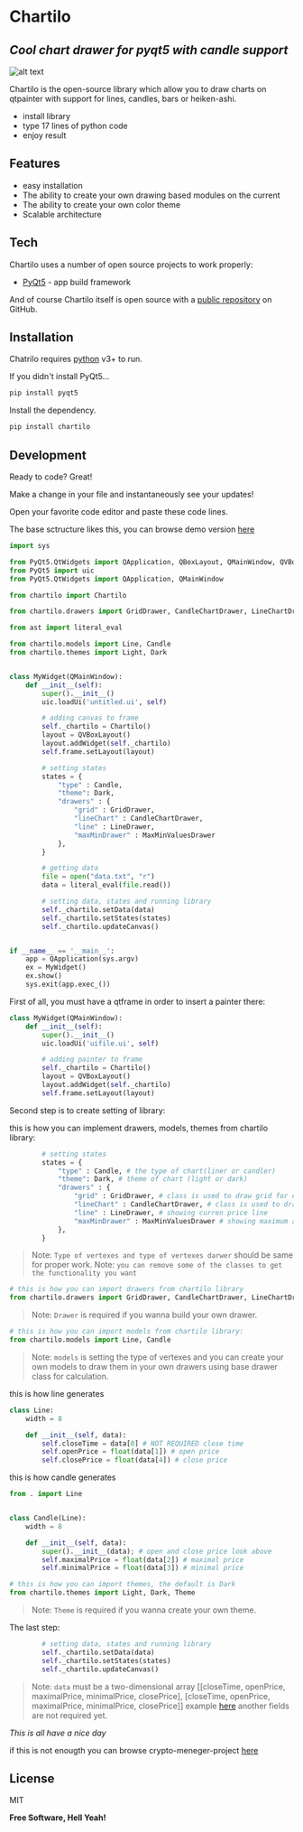 # Chartilo
## _Cool chart drawer for pyqt5 with candle support_
![alt text](https://i.ibb.co/jrDsvRY/image.png)

Chartilo is the open-source library which allow you to draw charts on qtpainter with support for lines, candles, bars or heiken-ashi.

- install library
- type 17 lines of python code
- enjoy result

## Features

- easy installation
- The ability to create your own drawing based modules on the current
- The ability to create your own color theme
- Scalable architecture

## Tech

Chartilo uses a number of open source projects to work properly:

- [PyQt5](https://pypi.org/project/PyQt5/) - app build framework


And of course Chartilo itself is open source with a [public repository](https://github.com/hyper-hronoz/Chartilo)
 on GitHub.

## Installation

Chatrilo requires [python](https://www.python.org/) v3+ to run.



If you didn't install PyQt5...

```sh
pip install pyqt5
```

Install the dependency.

```sh
pip install chartilo
```



## Development

Ready to code? Great!

Make a change in your file and instantaneously see your updates!

Open your favorite code editor and paste these code lines.

The base sctructure likes this, you can browse demo version [here](https://github.com/hyper-hronoz/test_my_library_yandexlyceum)

```python
import sys

from PyQt5.QtWidgets import QApplication, QBoxLayout, QMainWindow, QVBoxLayout, QWidget
from PyQt5 import uic 
from PyQt5.QtWidgets import QApplication, QMainWindow

from chartilo import Chartilo

from chartilo.drawers import GridDrawer, CandleChartDrawer, LineChartDrawer, LineDrawer, MaxMinValuesDrawer

from ast import literal_eval

from chartilo.models import Line, Candle
from chartilo.themes import Light, Dark


class MyWidget(QMainWindow):
	def __init__(self):
		super().__init__()
		uic.loadUi('untitled.ui', self)

		# adding canvas to frame
		self._chartilo = Chartilo()
		layout = QVBoxLayout()
		layout.addWidget(self._chartilo)
		self.frame.setLayout(layout)

		# setting states
		states = {
			"type" : Candle, 
			"theme": Dark,
			"drawers" : {
				"grid" : GridDrawer,
				"lineChart" : CandleChartDrawer,
				"line" : LineDrawer,
				"maxMinDrawer" : MaxMinValuesDrawer
			},
		}

		# getting data
		file = open("data.txt", "r")
		data = literal_eval(file.read())

		# setting data, states and running library
		self._chartilo.setData(data)
		self._chartilo.setStates(states)
		self._chartilo.updateCanvas()


if __name__ == '__main__':
	app = QApplication(sys.argv)
	ex = MyWidget()
	ex.show()
	sys.exit(app.exec_())


```

First of all, you must have a qtframe in order to insert a painter there:

```python
class MyWidget(QMainWindow):
	def __init__(self):
		super().__init__()
		uic.loadUi('uifile.ui', self)

		# adding painter to frame
		self._chartilo = Chartilo()
		layout = QVBoxLayout()
		layout.addWidget(self._chartilo)
		self.frame.setLayout(layout)

```




Second step is to create setting of library:

this is how you can implement drawers, models, themes from chartilo library:
```python
		# setting states
		states = {
			"type" : Candle, # the type of chart(liner or candler)
			"theme": Dark, # theme of chart (light or dark)
			"drawers" : {
				"grid" : GridDrawer, # class is used to draw grid for chart
				"lineChart" : CandleChartDrawer, # class is used to draw candles
				"line" : LineDrawer, # showing curren price line
				"maxMinDrawer" : MaxMinValuesDrawer # showing maximum and minimum of chart
			},
		}
```
> Note: `Type of vertexes and type of vertexes darwer` should be same for proper work.
> Note: `you can remove some of the classes to get the functionality you want`


```python
# this is how you can import drawers from chartilo library
from chartilo.drawers import GridDrawer, CandleChartDrawer, LineChartDrawer, LineDrawer, MaxMinValuesDrawer, Drawer
```
> Note: `Drawer` is required if you wanna build your own drawer.


```python
# this is how you can import models from chartilo library:
from chartilo.models import Line, Candle
```
> Note: `models` is setting the type of vertexes and you can create your own models to draw them in your own drawers using base drawer class for calculation.

this is how line generates

```python
class Line:
	width = 8 

	def __init__(self, data):
		self.closeTime = data[0] # NOT REQUIRED close time
		self.openPrice = float(data[1]) # open price
		self.closePrice = float(data[4]) # close price
```

this is how candle generates


```python
from . import Line


class Candle(Line):
	width = 8 

	def __init__(self, data):
		super().__init__(data); # open and close price look above
		self.maximalPrice = float(data[2]) # maximal price
		self.minimalPrice = float(data[3]) # minimal price
```

```python
# this is how you can import themes, the default is Dark
from chartilo.themes import Light, Dark, Theme
```
> Note: `Theme` is required if you wanna create your own theme.

The last step:

```python
		# setting data, states and running library
		self._chartilo.setData(data)
		self._chartilo.setStates(states)
		self._chartilo.updateCanvas()
```
> Note: `data` must be a two-dimensional array [[closeTime, openPrice, maximalPrice, minimalPrice, closePrice], [closeTime, openPrice, maximalPrice, minimalPrice, closePrice]] example [here](https://github.com/hyper-hronoz/test_my_library_yandexlyceum/blob/master/data.txt) another fields are not required yet.

*This is all have a nice day*

if this is not enougth you can browse crypto-meneger-project [here](https://github.com/seldish-og/Crypto-Manager-Desktop-App)

## License

MIT

**Free Software, Hell Yeah!**
